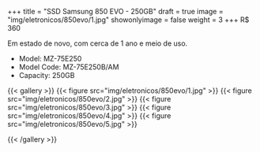 +++
title = "SSD Samsung 850 EVO - 250GB"
draft = true
image = "img/eletronicos/850evo/1.jpg"
showonlyimage = false
weight = 3
+++
<span class="price">R$ 360</span>
<!--more-->

Em estado de novo, com cerca de 1 ano e meio de uso.

- Model: MZ-75E250
- Model Code: MZ-75E250B/AM
- Capacity: 250GB

{{< gallery >}}
{{< figure src="img/eletronicos/850evo/1.jpg" >}}
{{< figure src="img/eletronicos/850evo/2.jpg" >}}
{{< figure src="img/eletronicos/850evo/3.jpg" >}}
{{< figure src="img/eletronicos/850evo/4.jpg" >}}
{{< figure src="img/eletronicos/850evo/5.jpg" >}}

{{< /gallery >}}
